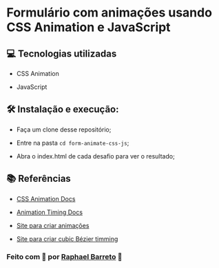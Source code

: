 # Formulário com animações usando CSS Animation e JavaScript

## 💻 Tecnologias utilizadas

- CSS Animation

- JavaScript

## 🛠️ Instalação e execução:

- Faça um clone desse repositório;

- Entre na pasta `cd form-animate-css-js`;

- Abra o index.html de cada desafio para ver o resultado;

## 📚 Referências

- [CSS Animation Docs](https://developer.mozilla.org/en-US/docs/Web/CSS/CSS_Animations/Using_CSS_animations)

- [Animation Timing Docs](https://developer.mozilla.org/en-US/docs/Web/CSS/animation-timing-function)

- [Site para criar animações](http://animista.net/play/basic/scale-up)

- [Site para criar cubic Bézier timming](https://matthewlein.com/tools/ceaser)

### **Feito com 🥰 por [Raphael Barreto](https://raphabarreto.com.br/) 👋**
